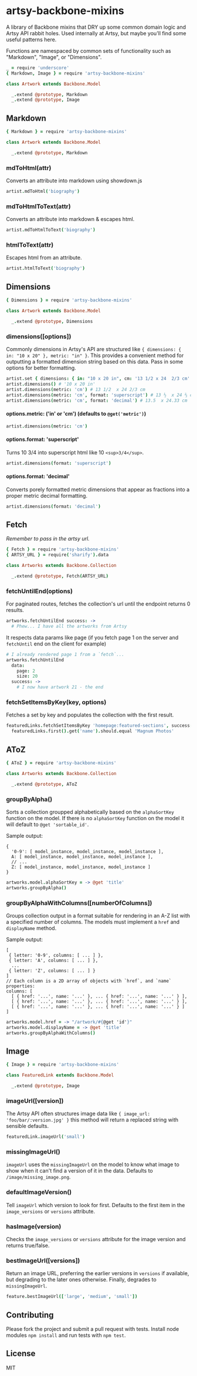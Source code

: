 # artsy-backbone-mixins

A library of Backbone mixins that DRY up some common domain logic and Artsy API rabbit holes. Used internally at Artsy, but maybe you'll find some useful patterns here.

Functions are namespaced by common sets of functionality such as "Markdown", "Image", or "Dimensions".

````coffeescript
_ = require 'underscore'
{ Markdown, Image } = require 'artsy-backbone-mixins'

class Artwork extends Backbone.Model

  _.extend @prototype, Markdown
  _.extend @prototype, Image
````

## Markdown

````coffeescript
{ Markdown } = require 'artsy-backbone-mixins'

class Artwork extends Backbone.Model

  _.extend @prototype, Markdown

````

### mdToHtml(attr)

Converts an attribute into markdown using showdown.js

````coffeescript
artist.mdToHtml('biography')
````

### mdToHtmlToText(attr)

Converts an attribute into markdown & escapes html.

````coffeescript
artist.mdToHtmlToText('biography')
````

### htmlToText(attr)

Escapes html from an attribute.

````coffeescript
artist.htmlToText('biography')
````

## Dimensions

````coffeescript
{ Dimensions } = require 'artsy-backbone-mixins'

class Artwork extends Backbone.Model

  _.extend @prototype, Dimensions

````

### dimensions([options])

Commonly dimensions in Artsy's API are structured like `{ dimensions: { in: "10 x 20" }, metric: "in" }`. This provides a convenient method for outputting a formatted dimension string based on this data. Pass in some options for better formatting.

````coffeescript
artist.set { dimensions: { in: "10 x 20 in", cm: '13 1/2 x 24  2/3 cm' }, metric: "in" }
artist.dimensions() # '10 x 20 in'
artist.dimensions(metric: 'cm') # 13 1/2  x 24 2/3 cm
artist.dimensions(metric: 'cm', format: 'superscript') # 13 ½  x 24 ⅔ cm
artist.dimensions(metric: 'cm', format: 'decimal') # 13.5  x 24.33 cm
````

#### options.metric: ('in' or 'cm') (defaults to `@get('metric')`)

````coffeescript
artist.dimensions(metric: 'cm')
````

#### options.format: 'superscript'

Turns 10 3/4 into superscript html like 10 `<sup>3/4</sup>`.

````coffeescript
artist.dimensions(format: 'superscript')
````

#### options.format: 'decimal'

Converts porely formatted metric dimensions that appear as fractions into a proper metric decimal formatting.

````coffeescript
artist.dimensions(format: 'decimal')
````

## Fetch

_Remember to pass in the artsy url._

````coffeescript
{ Fetch } = require 'artsy-backbone-mixins'
{ ARTSY_URL } = require('sharify').data

class Artworks extends Backbone.Collection

  _.extend @prototype, Fetch(ARTSY_URL)

````

### fetchUntilEnd(options)

For paginated routes, fetches the collection's url until the endpoint returns 0 results.

````coffeescript
artworks.fetchUntilEnd success: ->
  # Phew... I have all the artworks from Artsy
````

It respects data params like page (if you fetch page 1 on the server and `fetchUntil` end on the client for example)
````coffeescript
# I already rendered page 1 from a `fetch`...
artworks.fetchUntilEnd
  data:
    page: 2
    size: 20
  success: ->
    # I now have artwork 21 - the end
````

### fetchSetItemsByKey(key, options)

Fetches a set by key and populates the collection with the first result.

````coffeescript
featuredLinks.fetchSetItemsByKey 'homepage:featured-sections', success: ->
  featuredLinks.first().get('name').should.equal 'Magnum Photos'
````

## AToZ

````coffeescript
{ AToZ } = require 'artsy-backbone-mixins'

class Artworks extends Backbone.Collection

  _.extend @prototype, AToZ

````

### groupByAlpha()

Sorts a collection groupped alphabetically based on the `alphaSortKey` function on the model. If there is no `alphaSortKey` function on the model it will default to `@get 'sortable_id'`.

Sample output:

````
{
  '0-9': [ model_instance, model_instance, model_instance ],
  A: [ model_instance, model_instance, model_instance ],
  // ...
  Z: [ model_instance, model_instance, model_instance ]
}
````

````coffeescript
artworks.model.alphaSortKey = -> @get 'title'
artworks.groupByAlpha()
````

### groupByAlphaWithColumns([numberOfColumns])

Groups collection output in a format suitable for rendering in an A-Z list with a specified number of columns. The models must implement a `href` and `displayName` method.

Sample output:

````
[
 { letter: '0-9', columns: [ ... ] },
 { letter: 'A', columns: [ ... ] },
  ...
 { letter: 'Z', columns: [ ... ] }
]
// Each column is a 2D array of objects with `href`, and `name` properties:
columns: [
  [ { href: '...', name: '...' }, ... { href: '...', name: '...' } ],
  [ { href: '...', name: '...' }, ... { href: '...', name: '...' } ],
  [ { href: '...', name: '...' }, ... { href: '...', name: '...' } ]
]
````

````coffeescript
artworks.model.href = -> "/artwork/#{@get 'id'}"
artworks.model.displayName = -> @get 'title'
artworks.groupByAlphaWithColumns()
````

## Image

````coffeescript
{ Image } = require 'artsy-backbone-mixins'

class FeaturedLink extends Backbone.Model

  _.extend @prototype, Image

````

### imageUrl([version])

The Artsy API often structures image data like `{ image_url: 'foo/bar/:version.jpg' }` this method will return a replaced string with sensible defaults.

````coffeescript
featuredLink.imageUrl('small')
````

### missingImageUrl()

`imageUrl` uses the `missingImageUrl` on the model to know what image to show when it can't find a version of it in the data. Defaults to `/image/missing_image.png`.

### defaultImageVersion()

Tell `imageUrl` which version to look for first. Defaults to the first item in the `image_versions` or `versions` attribute.

### hasImage(version)

Checks the `image_versions` or `versions` attribute for the image version and returns true/false.

### bestImageUrl([versions])

Return an image URL, preferring the earlier versions in `versions` if available, but degrading to the later ones otherwise. Finally, degrades to `missingImageUrl`.

```coffeescript
feature.bestImageUrl(['large', 'medium', 'small'])
```

## Contributing

Please fork the project and submit a pull request with tests. Install node modules `npm install` and run tests with `npm test`.

## License

MIT
